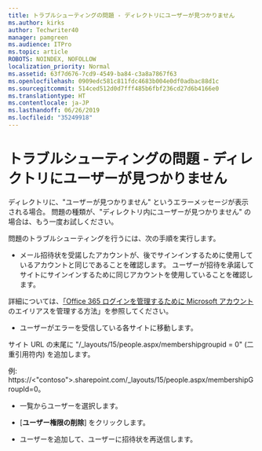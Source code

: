 ```yaml
---
title: トラブルシューティングの問題 - ディレクトリにユーザーが見つかりません
ms.author: kirks
author: Techwriter40
manager: pamgreen
ms.audience: ITPro
ms.topic: article
ROBOTS: NOINDEX, NOFOLLOW
localization_priority: Normal
ms.assetid: 63f7d676-7cd9-4549-ba84-c3a8a7867f63
ms.openlocfilehash: 0909edc581c811fdc4683b004e0df0adbac88d1c
ms.sourcegitcommit: 514ced512d0d7fff485b6fbf236cd27d6b4166e0
ms.translationtype: HT
ms.contentlocale: ja-JP
ms.lasthandoff: 06/26/2019
ms.locfileid: "35249918"
---
```

# <a name="troubleshoot-issue---user-not-found-in-directory"></a>トラブルシューティングの問題 - ディレクトリにユーザーが見つかりません

ディレクトリに、"ユーザーが見つかりません" というエラーメッセージが表示される場合。 問題の種類が、"ディレクトリ内にユーザーが見つかりません" の場合は、もう一度お試しください。

問題のトラブルシューティングを行うには、次の手順を実行します。

- メール招待状を受諾したアカウントが、後でサインインするために使用しているアカウントと同じであることを確認します。 ユーザーが招待を承諾してサイトにサインインするために同じアカウントを使用していることを確認します。 

詳細については、[「Office 365 ログインを管理するために Microsoft アカウント</a>のエイリアスを管理する方法」](https://support.microsoft.com/help/12407/microsoft-account-how-to-manage-aliases)を参照してください。 

- ユーザーがエラーを受信している各サイトに移動します。 

サイト URL の末尾に "/_layouts/15/people.aspx/membershipgroupid = 0" (二重引用符内) を追加します。 

例: https://<"contoso">.sharepoint.com/_layouts/15/people.aspx/membershipGroupId=0。

- 一覧からユーザーを選択します。

- [**ユーザー権限の削除**] をクリックします。 
-  ユーザーを追加して、ユーザーに招待状を再送信します。

